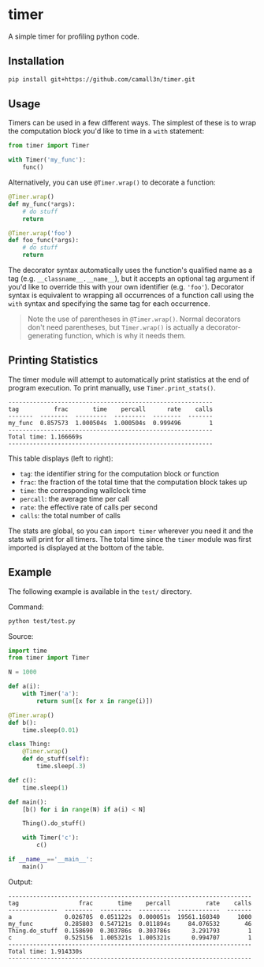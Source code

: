 # timer
A simple timer for profiling python code.

## Installation

```bash
pip install git+https://github.com/camall3n/timer.git
```

## Usage

Timers can be used in a few different ways. The simplest of these is to wrap the computation block you'd like to time in a `with` statement:

```python
from timer import Timer

with Timer('my_func'):
    func()
```

Alternatively, you can use `@Timer.wrap()` to decorate a function:

```python
@Timer.wrap()
def my_func(*args):
    # do stuff
    return

@Timer.wrap('foo')
def foo_func(*args):
    # do stuff
    return
```

The decorator syntax automatically uses the function's qualified name as a tag (e.g. `__classname__.__name__`), but it accepts an optional tag argument if you'd like to override this with your own identifier (e.g. `'foo'`). Decorator syntax is equivalent to wrapping all occurrences of a function call using the `with` syntax and specifying the same tag for each occurrence.

> Note the use of parentheses in `@Timer.wrap()`. Normal decorators don't need parentheses, but `Timer.wrap()` is actually a decorator-generating function, which is why it needs them.

## Printing Statistics

The timer module will attempt to automatically print statistics at the end of program execution. To print manually, use `Timer.print_stats()`.

```text
----------------------------------------------------------
tag          frac       time    percall      rate    calls
-------  --------  ---------  ---------  --------  -------
my_func  0.857573  1.000504s  1.000504s  0.999496        1
----------------------------------------------------------
Total time: 1.166669s
----------------------------------------------------------
```

This table displays (left to right):

- `tag`: the identifier string for the computation block or function
- `frac`: the fraction of the total time that the computation block takes up
- `time`: the corresponding wallclock time
- `percall`: the average time per call
- `rate`: the effective rate of calls per second
- `calls`: the total number of calls

The stats are global, so you can `import timer` wherever you need it and the stats will print for all timers. The total time since the `timer` module was first imported is displayed at the bottom of the table.

## Example

The following example is available in the `test/` directory.

Command:

```bash
python test/test.py
```

Source:

```python
import time
from timer import Timer

N = 1000

def a(i):
    with Timer('a'):
        return sum([x for x in range(i)])

@Timer.wrap()
def b():
    time.sleep(0.01)

class Thing:
    @Timer.wrap()
    def do_stuff(self):
        time.sleep(.3)

def c():
    time.sleep(1)

def main():
    [b() for i in range(N) if a(i) < N]

    Thing().do_stuff()

    with Timer('c'):
        c()

if __name__=='__main__':
    main()
```

Output:

```text
---------------------------------------------------------------------
tag                 frac       time    percall          rate    calls
--------------  --------  ---------  ---------  ------------  -------
a               0.026705  0.051122s  0.000051s  19561.160340     1000
my_func         0.285803  0.547121s  0.011894s     84.076532       46
Thing.do_stuff  0.158690  0.303786s  0.303786s      3.291793        1
c               0.525156  1.005321s  1.005321s      0.994707        1
---------------------------------------------------------------------
Total time: 1.914330s
---------------------------------------------------------------------
```
